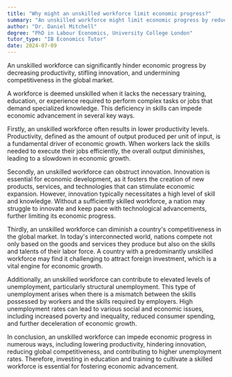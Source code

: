 ```yaml
---
title: "Why might an unskilled workforce limit economic progress?"
summary: "An unskilled workforce might limit economic progress by reducing productivity, innovation, and competitiveness in the global market."
author: "Dr. Daniel Mitchell"
degree: "PhD in Labour Economics, University College London"
tutor_type: "IB Economics Tutor"
date: 2024-07-09
---
```


An unskilled workforce can significantly hinder economic progress by decreasing productivity, stifling innovation, and undermining competitiveness in the global market.

A workforce is deemed unskilled when it lacks the necessary training, education, or experience required to perform complex tasks or jobs that demand specialized knowledge. This deficiency in skills can impede economic advancement in several key ways. 

Firstly, an unskilled workforce often results in lower productivity levels. Productivity, defined as the amount of output produced per unit of input, is a fundamental driver of economic growth. When workers lack the skills needed to execute their jobs efficiently, the overall output diminishes, leading to a slowdown in economic growth.

Secondly, an unskilled workforce can obstruct innovation. Innovation is essential for economic development, as it fosters the creation of new products, services, and technologies that can stimulate economic expansion. However, innovation typically necessitates a high level of skill and knowledge. Without a sufficiently skilled workforce, a nation may struggle to innovate and keep pace with technological advancements, further limiting its economic progress.

Thirdly, an unskilled workforce can diminish a country's competitiveness in the global market. In today's interconnected world, nations compete not only based on the goods and services they produce but also on the skills and talents of their labor force. A country with a predominantly unskilled workforce may find it challenging to attract foreign investment, which is a vital engine for economic growth.

Additionally, an unskilled workforce can contribute to elevated levels of unemployment, particularly structural unemployment. This type of unemployment arises when there is a mismatch between the skills possessed by workers and the skills required by employers. High unemployment rates can lead to various social and economic issues, including increased poverty and inequality, reduced consumer spending, and further deceleration of economic growth.

In conclusion, an unskilled workforce can impede economic progress in numerous ways, including lowering productivity, hindering innovation, reducing global competitiveness, and contributing to higher unemployment rates. Therefore, investing in education and training to cultivate a skilled workforce is essential for fostering economic advancement.
    